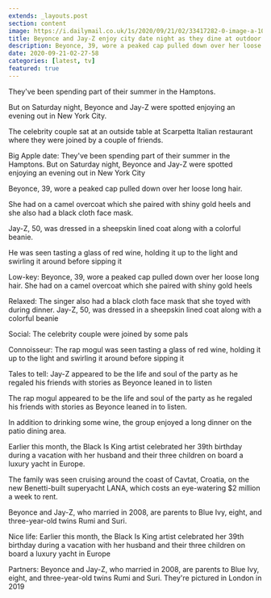 ```yaml
---
extends: _layouts.post
section: content
image: https://i.dailymail.co.uk/1s/2020/09/21/02/33417282-0-image-a-100_1600651132624.jpg 
title: Beyonce and Jay-Z enjoy city date night as they dine at outdoor table at Italian restaurant in NYC 
description: Beyonce, 39, wore a peaked cap pulled down over her loose long hair. She had on a camel overcoat which she paired with shiny gold heels and she also had a black cloth face mask. 
date: 2020-09-21-02-27-58 
categories: [latest, tv] 
featured: true 
--- 
```

They've been spending part of their summer in the Hamptons.

But on Saturday night, Beyonce and Jay-Z were spotted enjoying an evening out in New York City.

The celebrity couple sat at an outside table at Scarpetta Italian restaurant where they were joined by a couple of friends. 

Big Apple date: They've been spending part of their summer in the Hamptons. But on Saturday night, Beyonce and Jay-Z were spotted enjoying an evening out in New York City

Beyonce, 39, wore a peaked cap pulled down over her loose long hair.

She had on a camel overcoat which she paired with shiny gold heels and she also had a black cloth face mask.

Jay-Z, 50, was dressed in a sheepskin lined coat along with a colorful beanie.

He was seen tasting a glass of red wine, holding it up to the light and swirling it around before sipping it 

Low-key: Beyonce, 39, wore a peaked cap pulled down over her loose long hair. She had on a camel overcoat which she paired with shiny gold heels

Relaxed: The singer also had a black cloth face mask that she toyed with during dinner. Jay-Z, 50, was dressed in a sheepskin lined coat along with a colorful beanie

Social: The celebrity couple were joined by some pals

Connoisseur: The rap mogul was seen tasting a glass of red wine, holding it up to the light and swirling it around before sipping it

Tales to tell: Jay-Z appeared to be the life and soul of the party as he regaled his friends with stories as Beyonce leaned in to listen

The rap mogul appeared to be the life and soul of the party as he regaled his friends with stories as Beyonce leaned in to listen.

In addition to drinking some wine, the group enjoyed a long dinner on the patio dining area.

Earlier this month, the Black Is King artist celebrated her 39th birthday during a vacation with her husband and their three children on board a luxury yacht in Europe.

The family was seen cruising around the coast of Cavtat, Croatia, on the new Benetti-built superyacht LANA, which costs an eye-watering $2 million a week to rent.

Beyonce and Jay-Z, who married in 2008, are parents to Blue Ivy, eight, and three-year-old twins Rumi and Suri.  

Nice life: Earlier this month, the Black Is King artist celebrated her 39th birthday during a vacation with her husband and their three children on board a luxury yacht in Europe

Partners: Beyonce and Jay-Z, who married in 2008, are parents to Blue Ivy, eight, and three-year-old twins Rumi and Suri. They're pictured in London in 2019 

